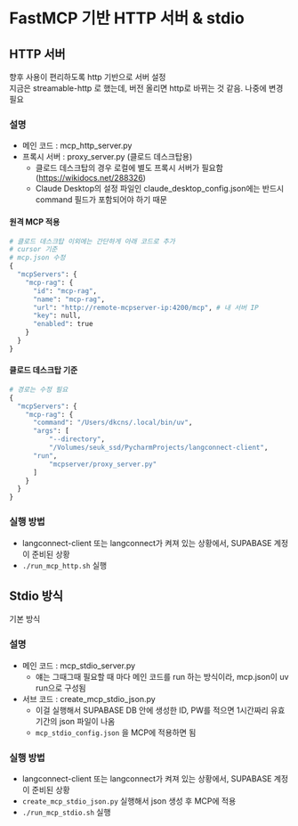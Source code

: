 # FastMCP 기반 HTTP 서버 & stdio

## HTTP 서버

향후 사용이 편리하도록 http 기반으로 서버 설정<Br>
지금은 streamable-http 로 했는데, 버전 올리면 http로 바뀌는 것 같음. 나중에 변경 필요<Br>

### 설명

- 메인 코드 : mcp_http_server.py
- 프록시 서버 : proxy_server.py (클로드 데스크탑용)
  - 클로드 데스크탑의 경우 로컬에 별도 프록시 서버가 필요함(https://wikidocs.net/288326)
  - Claude Desktop의 설정 파일인 claude_desktop_config.json에는 반드시 command 필드가 포함되어야 하기 때문

#### 원격 MCP 적용
```python
# 클로드 데스크탑 이외에는 간단하게 아래 코드로 추가
# cursor 기준
# mcp.json 수정
{
  "mcpServers": {
    "mcp-rag": {
      "id": "mcp-rag",
      "name": "mcp-rag",
      "url": "http://remote-mcpserver-ip:4200/mcp", # 내 서버 IP
      "key": null,
      "enabled": true
    }
  }
}
```

#### 클로드 데스크탑 기준
```python
# 경로는 수정 필요
{
  "mcpServers": {
    "mcp-rag": {
      "command": "/Users/dkcns/.local/bin/uv",
      "args": [
          "--directory",
          "/Volumes/seuk_ssd/PycharmProjects/langconnect-client",
	  "run",
          "mcpserver/proxy_server.py"
      ]
    }
  }
}
```

### 실행 방법

- langconnect-client 또는 langconnect가 켜져 있는 상황에서, SUPABASE 계정이 준비된 상황
- `./run_mcp_http.sh` 실행


## Stdio 방식
기본 방식

### 설명
- 메인 코드 : mcp_stdio_server.py
  - 얘는 그때그때 필요할 때 마다 메인 코드를 run 하는 방식이라, mcp.json이 uv run으로 구성됨
- 서브 코드 : create_mcp_stdio_json.py
  - 이걸 실행해서 SUPABASE DB 안에 생성한 ID, PW를 적으면 1시간짜리 유효기간의 json 파일이 나옴
  - `mcp_stdio_config.json` 을 MCP에 적용하면 됨

### 실행 방법

- langconnect-client 또는 langconnect가 켜져 있는 상황에서, SUPABASE 계정이 준비된 상황
- `create_mcp_stdio_json.py` 실행해서 json 생성 후 MCP에 적용
- `./run_mcp_stdio.sh` 실행
